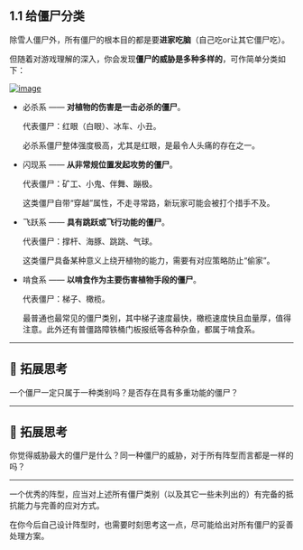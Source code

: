 ## 1.1 给僵尸分类

除雪人僵尸外，所有僵尸的根本目的都是要**进家吃脑**（自己吃or让其它僵尸吃）。

 

但随着对游戏理解的深入，你会发现**僵尸的威胁是多种多样的**，可作简单分类如下：

 

[![image](https://forum.crescb.com/wp-content/uploads/wpforo/attachments/2/thumbnail/302-image.png)](https://forum.crescb.com/wp-content/uploads/wpforo/attachments/2/302-image.png)



 

- 必杀系 —— **对植物的伤害是一击必杀的僵尸**。

  代表僵尸：红眼（白眼）、冰车、小丑。

  必杀系僵尸整体强度极高，尤其是红眼，是最令人头痛的存在之一。

- 闪现系 —— **从非常规位置发起攻势的僵尸**。

  代表僵尸：矿工、小鬼、伴舞、蹦极。

  这类僵尸自带“穿越”属性，不走寻常路，新玩家可能会被打个措手不及。

- 飞跃系 —— **具有跳跃或飞行功能的僵尸**。

  代表僵尸：撑杆、海豚、跳跳、气球。

  这类僵尸具备某种意义上绕开植物的能力，需要有对应策略防止“偷家”。

- 啃食系 —— **以啃食作为主要伤害植物手段的僵尸**。

  代表僵尸：梯子、橄榄。

  最普通也最常见的僵尸类别，其中梯子速度最快，橄榄速度快且血量厚，值得注意。此外还有普僵路障铁桶门板报纸等各种杂鱼，都属于啃食系。

---

 ## 🤯 拓展思考

一个僵尸一定只属于一种类别吗？是否存在具有多重功能的僵尸？

---

## 🤯 拓展思考

你觉得威胁最大的僵尸是什么？同一种僵尸的威胁，对于所有阵型而言都是一样的吗？

---

一个优秀的阵型，应当对上述所有僵尸类别（以及其它一些未列出的）有完备的抵抗能力与完善的应对方式。

 

在你今后自己设计阵型时，也需要时刻思考这一点，尽可能给出对所有僵尸的妥善处理方案。